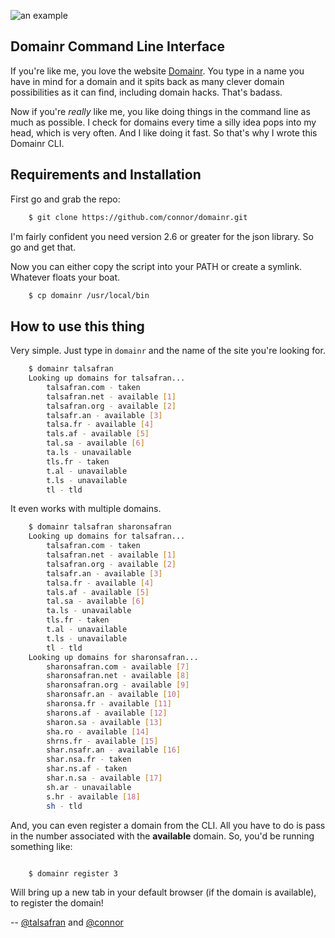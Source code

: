 ![an example](http://f.cl.ly/items/2S3C261y2g0p2y2Z2c0W/Screen%20Shot%202012-06-16%20at%2010.32.31%20AM.png)

## Domainr Command Line Interface
If you're like me, you love the website [Domainr](https://domainr.com). You type in a name you have in mind for a domain and it spits back as many clever domain possibilities as it can find, including domain hacks. That's badass.

Now if you're *really* like me, you like doing things in the command line as much as possible. I check for domains every time a silly idea pops into my head, which is very often. And I like doing it fast. So that's why I wrote this Domainr CLI.

## Requirements and Installation
First go and grab the repo:

```bash
    $ git clone https://github.com/connor/domainr.git
```

I'm fairly confident you need version 2.6 or greater for the json library. So go and get that.

Now you can either copy the script into your PATH or create a symlink. Whatever floats your boat.

```bash
    $ cp domainr /usr/local/bin
```

## How to use this thing
Very simple. Just type in ``domainr`` and the name of the site you're looking for.

```bash
    $ domainr talsafran
    Looking up domains for talsafran...
        talsafran.com - taken
        talsafran.net - available [1]
        talsafran.org - available [2]
        talsafr.an - available [3]
        talsa.fr - available [4]
        tals.af - available [5]
        tal.sa - available [6]
        ta.ls - unavailable
        tls.fr - taken
        t.al - unavailable
        t.ls - unavailable
        tl - tld
```

It even works with multiple domains.

```bash
    $ domainr talsafran sharonsafran
    Looking up domains for talsafran...
        talsafran.com - taken
        talsafran.net - available [1]
        talsafran.org - available [2]
        talsafr.an - available [3]
        talsa.fr - available [4]
        tals.af - available [5]
        tal.sa - available [6]
        ta.ls - unavailable
        tls.fr - taken
        t.al - unavailable
        t.ls - unavailable
        tl - tld
    Looking up domains for sharonsafran...
        sharonsafran.com - available [7]
        sharonsafran.net - available [8]
        sharonsafran.org - available [9]
        sharonsafr.an - available [10]
        sharonsa.fr - available [11]
        sharons.af - available [12]
        sharon.sa - available [13]
        sha.ro - available [14]
        shrns.fr - available [15]
        shar.nsafr.an - available [16]
        shar.nsa.fr - taken
        shar.ns.af - taken
        shar.n.sa - available [17]
        sh.ar - unavailable
        s.hr - available [18]
        sh - tld
```

And, you can even register a domain from the CLI. All you have to do is pass in the number associated with the **available** domain. So, you'd be running something like:

```bash

    $ domainr register 3

```

Will bring up a new tab in your default browser (if the domain is available), to register the domain!

-- [@talsafran](http://twitter.com/talsafran) and [@connor](http://twitter.com/connor)
